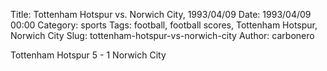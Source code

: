 Title: Tottenham Hotspur vs. Norwich City, 1993/04/09
Date: 1993/04/09 00:00
Category: sports
Tags: football, football scores, Tottenham Hotspur, Norwich City
Slug: tottenham-hotspur-vs-norwich-city
Author: carbonero


Tottenham Hotspur 5 - 1 Norwich City
